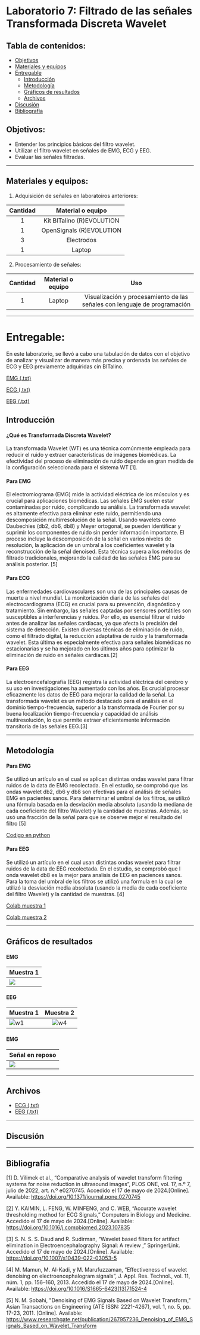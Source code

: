 # Laboratorio 7: Filtrado de las señales Transformada Discreta Wavelet

## Tabla de contenidos:
* [Objetivos](#objetivos)
* [Materiales y equipos](#materiales-y-equipos)
* [Entregable](#entregable)
  * [Introducción](#introducción)
  * [Metodología](#metodología)
  * [Gráficos de resultados](#gráficos-de-resultados)
  * [Archivos](#archivos)
* [Discusión](#discusión)
* [Bibliografía](#bibliografía)

## Objetivos:
- Entender los principios básicos del filtro wavelet.
- Utilizar el filtro wavelet en señales de EMG, ECG y EEG.
- Evaluar las señales filtradas.

---
## Materiales y equipos:
1. Adquisición de señales en laboratoiros anteriores:

|Cantidad|Material o equipo|
|:-----:|:-----:|
|1|Kit BITalino (R)EVOLUTION|
|1|OpenSignals (R)EVOLUTION |
|3|Electrodos|
|1|Laptop|

2. Procesamiento de señales:

|Cantidad|Material o equipo|Uso|
|:-----------:|:-----:|:-------:|
|1|Laptop|Visualización y procesamiento de las señales con lenguaje de programación|
---
# Entregable:
En este laboratorio, se llevó a cabo una tabulación de datos con el objetivo de analizar y visualizar de manera más precisa y ordenada las señales de ECG y EEG previamente adquiridas cin BITalino. 

 [EMG (.txt)](https://github.com/NadAbiO/IntroSeniales/blob/main/ISB/Laboratorios/Lab7_Wavelet/EMG/Bruno.txt)

 [ECG (.txt)](https://github.com/NadAbiO/IntroSeniales/blob/6abf1eb74153f9200835076af4d8b57692140198/ISB/Laboratorios/Lab7_Wavelet/ECG/bruno_reposo.txt)
 
 [EEG (.txt)](https://github.com/NadAbiO/IntroSeniales/blob/6abf1eb74153f9200835076af4d8b57692140198/ISB/Laboratorios/Lab7_Wavelet/EEG/bruno1.txt)

## Introducción

#### ¿Qué es Transformada Discreta Wavelet?

La transformada Wavelet (WT) es una técnica comúnmente empleada para reducir el ruido y extraer características de imágenes biomédicas. La efectividad del proceso de eliminación de ruido depende en gran medida de la configuración seleccionada para el sistema WT [1].

#### Para EMG
El electromiograma (EMG) mide la actividad eléctrica de los músculos y es crucial para aplicaciones biomédicas. Las señales EMG suelen estar contaminadas por ruido, complicando su análisis. La transformada wavelet es altamente efectiva para eliminar este ruido, permitiendo una descomposición multirresolución de la señal. Usando wavelets como Daubechies (db2, db6, db8) y Meyer ortogonal, se pueden identificar y suprimir los componentes de ruido sin perder información importante. El proceso incluye la descomposición de la señal en varios niveles de resolución, la aplicación de un umbral a los coeficientes wavelet y la reconstrucción de la señal denoised. Esta técnica supera a los métodos de filtrado tradicionales, mejorando la calidad de las señales EMG para su análisis posterior. [5]

#### Para ECG
Las enfermedades cardiovasculares son una de las principales causas de muerte a nivel mundial. La monitorización diaria de las señales del electrocardiograma (ECG) es crucial para su prevención, diagnóstico y tratamiento. Sin embargo, las señales captadas por sensores portátiles son susceptibles a interferencias y ruidos. Por ello, es esencial filtrar el ruido antes de analizar las señales cardiacas, ya que afecta la precisión del sistema de detección. Existen diversas técnicas de eliminación de ruido, como el filtrado digital, la reducción adaptativa de ruido y la transformada wavelet. Esta última es especialmente efectiva para señales biomédicas no estacionarias y se ha mejorado en los últimos años para optimizar la eliminación de ruido en señales cardiacas.[2]

#### Para EEG
La electroencefalografía (EEG) registra la actividad eléctrica del cerebro y su uso en investigaciones ha aumentado con los años. Es crucial procesar eficazmente los datos de EEG para mejorar la calidad de la señal. La transformada wavelet es un método destacado para el análisis en el dominio tiempo-frecuencia, superior a la transformada de Fourier por su buena localización tiempo-frecuencia y capacidad de análisis multiresolución, lo que permite extraer eficientemente información transitoria de las señales EEG.[3]



---

## Metodología

#### Para EMG
Se utilizó un artículo en el cual se aplican distintas ondas wavelet para filtrar ruidos de la data de EMG recolectada. En el estudio, se comprobó que las ondas wavelet db2, db6 y db8 son efectivas para el análisis de señales EMG en pacientes sanos. Para determinar el umbral de los filtros, se utilizó una fórmula basada en la desviación media absoluta (usando la mediana de cada coeficiente del filtro Wavelet) y la cantidad de muestras. Además, se usó una fracción de la señal para que se observe mejor el resultado del filtro [5]

[Codigo en python](https://github.com/NadAbiO/IntroSeniales/blob/main/ISB/Laboratorios/Lab7_Wavelet/EMG/EMG_Filter.py)

#### Para EEG
Se utilizó un artículo en el cual usan distintas ondas wavelet para filtrar ruidos de la data de EEG recolectada. En el estudio, se comprobó que l onda wavelet db8 es la mejor para analisis de EEG en paciences sanos. 
Para la toma del umbral de los filtros se utilizó una formula en la cual se utilizó la desviación media absoluta (usando la media de cada coeficiente del filtro Wavelet) y la cantidad de muestras. [4]

[Colab muestra 1](https://colab.research.google.com/drive/1eUaBxhaQXpU8WfdU1FeMOJBCxhVQ00yy?usp=sharing)

[Colab muestra 2](https://colab.research.google.com/drive/1UXi7iKzdLzqB8rShkmAx6oaGnAhum5fr?usp=sharing)


---
## Gráficos de resultados

#### EMG
| Muestra 1 |
|--------------|
| ![](https://github.com/NadAbiO/IntroSeniales/blob/main/ISB/Laboratorios/Lab7_Wavelet/EMG/EMG%20wavelet%20filter.png) |


#### EEG

| Muestra 1 | Muestra 2 | 
|--------------|:------------:|
| ![w1](https://github.com/NadAbiO/IntroSeniales/blob/main/ISB/Laboratorios/Lab7_Wavelet/EEG/w1.png?raw=true) |  ![w4](https://github.com/NadAbiO/IntroSeniales/blob/main/ISB/Laboratorios/Lab7_Wavelet/EEG/w4.png?raw=true) |  

#### EMG
| Señal en reposo|
|--------------|
|![](https://github.com/NadAbiO/IntroSeniales/blob/main/Anexos/Laboratorios/ECG_wavelet.png)|






---
## Archivos
- [ECG (.txt)](https://github.com/NadAbiO/IntroSeniales/blob/6abf1eb74153f9200835076af4d8b57692140198/ISB/Laboratorios/Lab7_Wavelet/ECG/bruno_reposo.txt)
- [EEG (.txt)](https://github.com/NadAbiO/IntroSeniales/blob/6abf1eb74153f9200835076af4d8b57692140198/ISB/Laboratorios/Lab7_Wavelet/EEG/bruno1.txt)



---
## Discusión


---
## Bibliografía 

[1] D. Vilimek et al., “Comparative analysis of wavelet transform filtering systems for noise reduction in ultrasound images”, PLOS ONE, vol. 17, n.º 7, julio de 2022, art. n.º e0270745. Accedido el 17 de mayo de 2024.[Online]. Available: https://doi.org/10.1371/journal.pone.0270745

[2] Y. KAIMIN, L. FENG, W. MINFENG, and C. WEB, “Accurate wavelet thresholding method for ECG Signals,” Computers in Biology and Medicine. Accedido el 17 de mayo de 2024.[Online]. Available: https://doi.org/10.1016/j.compbiomed.2023.107835 

[3] S. N. S. S. Daud and R. Sudirman, “Wavelet based filters for artifact elimination in Electroencephalography Signal: A review ,” SpringerLink. Accedido el 17 de mayo de 2024.[Online]. Available: https://doi.org/10.1007/s10439-022-03053-5

[4]	M. Mamun, M. Al-Kadi, y M. Marufuzzaman, “Effectiveness of wavelet denoising on electroencephalogram signals”, J. Appl. Res. Technol., vol. 11, núm. 1, pp. 156–160, 2013. Accedido el 17 de mayo de 2024.[Online]. Available: https://doi.org/10.1016/S1665-6423(13)71524-4

[5] N. M. Sobahi, "Denoising of EMG Signals Based on Wavelet Transform," Asian Transactions on Engineering (ATE ISSN: 2221-4267), vol. 1, no. 5, pp. 17-23, 2011. [Online]. Available: https://www.researchgate.net/publication/267957236_Denoising_of_EMG_Signals_Based_on_Wavelet_Transform





